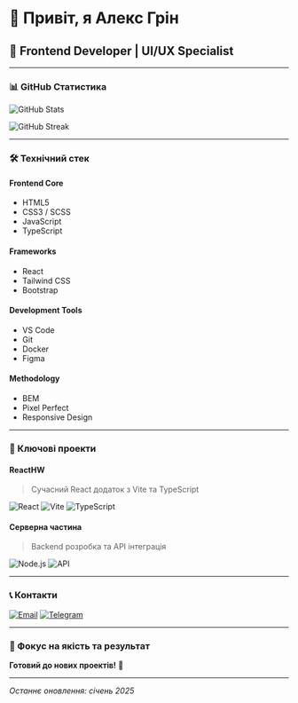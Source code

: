 # 👋 Привіт, я Алекс Грін

## 🚀 Frontend Developer | UI/UX Specialist

---

### 📊 GitHub Статистика

![GitHub Stats](https://github-readme-stats.vercel.app/api?username=Alex-Green-Oleksiy&show_icons=true&theme=default&bg_color=ffffff&text_color=333333&icon_color=1e3c72&border_color=e1e4e8&hide_border=false)

![GitHub Streak](https://github-readme-streak-stats.herokuapp.com/?user=Alex-Green-Oleksiy&theme=default&background=ffffff&stroke=1e3c72&ring=1e3c72&fire=ff6b6b&currStreakNum=333333&sideNums=333333&currStreakLabel=666666&sideLabels=666666&dates=999999)

---

### 🛠️ Технічний стек

#### **Frontend Core**

-   HTML5
-   CSS3 / SCSS
-   JavaScript
-   TypeScript

#### **Frameworks**

-   React
-   Tailwind CSS
-   Bootstrap

#### **Development Tools**

-   VS Code
-   Git
-   Docker
-   Figma

#### **Methodology**

-   BEM
-   Pixel Perfect
-   Responsive Design

---

### 📁 Ключові проекти

#### **ReactHW**

> Сучасний React додаток з Vite та TypeScript

![React](https://img.shields.io/badge/React-20232A?style=for-the-badge&logo=react&logoColor=61DAFB)
![Vite](https://img.shields.io/badge/Vite-646CFF?style=for-the-badge&logo=vite&logoColor=white)
![TypeScript](https://img.shields.io/badge/TypeScript-3178C6?style=for-the-badge&logo=typescript&logoColor=white)

#### **Серверна частина**

> Backend розробка та API інтеграція

![Node.js](https://img.shields.io/badge/Node.js-43853D?style=for-the-badge&logo=node.js&logoColor=white)
![API](https://img.shields.io/badge/API-FF6B6B?style=for-the-badge&logo=api&logoColor=white)

---

### 📞 Контакти

[![Email](https://img.shields.io/badge/Email-D14836?style=for-the-badge&logo=gmail&logoColor=white)](mailto:your.email@example.com)
[![Telegram](https://img.shields.io/badge/Telegram-2CA5E0?style=for-the-badge&logo=telegram&logoColor=white)](https://t.me/your_username)

---

### 🎯 Фокус на якість та результат

**Готовий до нових проектів!** 🚀

---

_Останнє оновлення: січень 2025_
